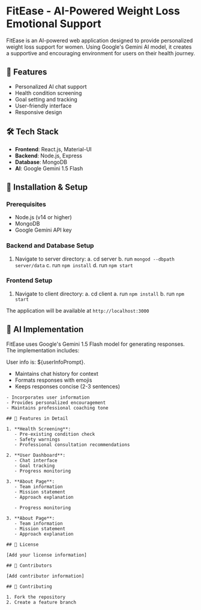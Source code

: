 # FitEase - AI-Powered Weight Loss Emotional Support

FitEase is an AI-powered web application designed to provide personalized weight loss support for women. Using Google's Gemini AI model, it creates a supportive and encouraging environment for users on their health journey.

## 🚀 Features

- Personalized AI chat support
- Health condition screening
- Goal setting and tracking
- User-friendly interface
- Responsive design

## 🛠 Tech Stack

- **Frontend**: React.js, Material-UI
- **Backend**: Node.js, Express
- **Database**: MongoDB
- **AI**: Google Gemini 1.5 Flash

## 🔧 Installation & Setup

### Prerequisites
- Node.js (v14 or higher)
- MongoDB
- Google Gemini API key

### Backend and Database Setup

1. Navigate to server directory:
  a. cd server
  b. run `mongod --dbpath server/data`
  c. run `npm install`
  d. run `npm start`
  


### Frontend Setup

1. Navigate to client directory:
  a. cd client
  a. run `npm install`
  b. run `npm start`

The application will be available at `http://localhost:3000`

## 🤖 AI Implementation

FitEase uses Google's Gemini 1.5 Flash model for generating responses. The implementation includes:

  User info is: ${userInfoPrompt}.
- Maintains chat history for context
- Formats responses with emojis
- Keeps responses concise (2-3 sentences)

```
- Incorporates user information
- Provides personalized encouragement
- Maintains professional coaching tone

## 🌟 Features in Detail

1. **Health Screening**:
   - Pre-existing condition check
   - Safety warnings
   - Professional consultation recommendations

2. **User Dashboard**:
   - Chat interface
   - Goal tracking
   - Progress monitoring

3. **About Page**:
   - Team information
   - Mission statement
   - Approach explanation

   - Progress monitoring

3. **About Page**:
   - Team information
   - Mission statement
   - Approach explanation

## 📝 License

[Add your license information]

## 👥 Contributors

[Add contributor information]

## 🤝 Contributing

1. Fork the repository
2. Create a feature branch
